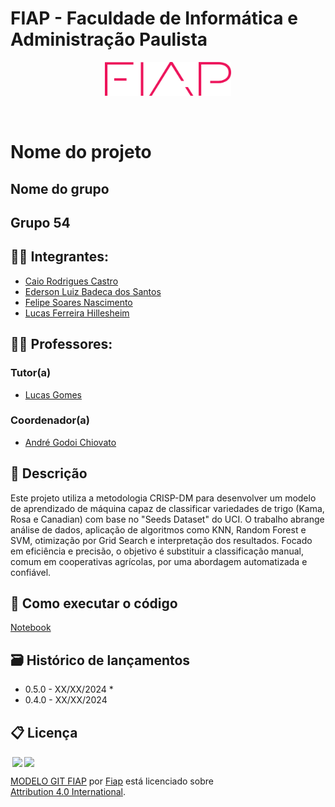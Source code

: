 # FIAP - Faculdade de Informática e Administração Paulista

<p align="center">
<a href= "https://www.fiap.com.br/"><img src="assets/logo.png" alt="FIAP - Faculdade de Informática e Admnistração Paulista" border="0" width=40% height=40%></a>
</p>

<br>

# Nome do projeto

## Nome do grupo

## Grupo 54

## 👨‍🎓 Integrantes: 
- <a href="https://www.linkedin.com/in/caiorcastro/">Caio Rodrigues Castro</a> 
- <a href="https://www.linkedin.com/in/ederson-badeca/">Ederson Luiz Badeca dos Santos</a> 
- <a href="https://www.linkedin.com/in/digitalmanagerfelipesoares/">Felipe Soares Nascimento</a>
- <a href="https://www.linkedin.com/in/lfhillesheim/">Lucas Ferreira Hillesheim</a>


## 👩‍🏫 Professores:
### Tutor(a) 
- <a href="https://www.linkedin.com/in/lucas-gomes-moreira-15a8452a/">Lucas Gomes</a>
### Coordenador(a)
- <a href="https://www.linkedin.com/in/profandregodoi/">André Godoi Chiovato</a>


## 📜 Descrição

Este projeto utiliza a metodologia CRISP-DM para desenvolver um modelo de aprendizado de máquina capaz de classificar variedades de trigo (Kama, Rosa e Canadian) com base no "Seeds Dataset" do UCI. O trabalho abrange análise de dados, aplicação de algoritmos como KNN, Random Forest e SVM, otimização por Grid Search e interpretação dos resultados. Focado em eficiência e precisão, o objetivo é substituir a classificação manual, comum em cooperativas agrícolas, por uma abordagem automatizada e confiável.


## 🔧 Como executar o código

[Notebook](./src/notebook.ipynb)


## 🗃 Histórico de lançamentos

* 0.5.0 - XX/XX/2024
    * 
* 0.4.0 - XX/XX/2024


## 📋 Licença

<img style="height:22px!important;margin-left:3px;vertical-align:text-bottom;" src="https://mirrors.creativecommons.org/presskit/icons/cc.svg?ref=chooser-v1"><img style="height:22px!important;margin-left:3px;vertical-align:text-bottom;" src="https://mirrors.creativecommons.org/presskit/icons/by.svg?ref=chooser-v1"><p xmlns:cc="http://creativecommons.org/ns#" xmlns:dct="http://purl.org/dc/terms/"><a property="dct:title" rel="cc:attributionURL" href="https://github.com/agodoi/template">MODELO GIT FIAP</a> por <a rel="cc:attributionURL dct:creator" property="cc:attributionName" href="https://fiap.com.br">Fiap</a> está licenciado sobre <a href="http://creativecommons.org/licenses/by/4.0/?ref=chooser-v1" target="_blank" rel="license noopener noreferrer" style="display:inline-block;">Attribution 4.0 International</a>.</p>


